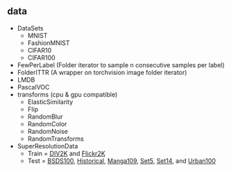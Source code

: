 ## data
  * DataSets
    + MNIST
    + FashionMNIST
    + CIFAR10
    + CIFAR100
  * FewPerLabel (Folder iterator to sample n consecutive samples per label)
  * FolderITTR (A wrapper on torchvision image folder iterator)
  * LMDB
  * PascalVOC
  * transforms (cpu & gpu compatible)
    + ElasticSimilarity
    + Flip
    + RandomBlur
    + RandomColor
    + RandomNoise
    + RandomTransforms
  * SuperResolutionData
    + Train = [DIV2K](http://www.vision.ee.ethz.ch/~timofter/publications/Agustsson-CVPRW-2017.pdf) and [Flickr2K](http://www.vision.ee.ethz.ch/~timofter/publications/Timofte-CVPRW-2017.pdf)
    + Test  = [BSDS100](http://vllab.ucmerced.edu/wlai24/LapSRN/), [Historical](http://vllab.ucmerced.edu/wlai24/LapSRN/), [Manga109](http://vllab.ucmerced.edu/wlai24/LapSRN/), [Set5](http://vllab.ucmerced.edu/wlai24/LapSRN/), [Set14](http://vllab.ucmerced.edu/wlai24/LapSRN/), and [Urban100](http://vllab.ucmerced.edu/wlai24/LapSRN/)
